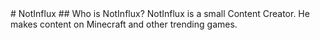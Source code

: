 <title>NotInflux</title>
# NotInflux
## Who is NotInflux?
NotInflux is a small Content Creator. He makes content on Minecraft and other trending games.
